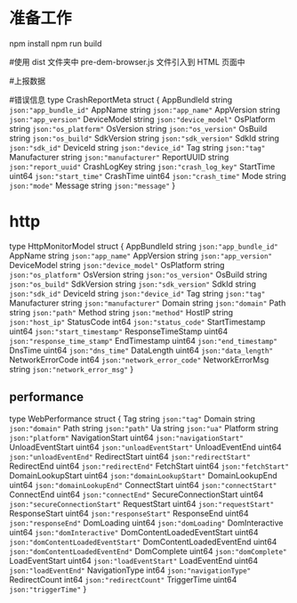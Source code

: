 # 准备工作
npm install 
npm run build

#使用
dist 文件夹中 pre-dem-browser.js 文件引入到 HTML 页面中

<script src="pre-dem-browser.js" type="text/javascript"/>
<script>
        window.InitWebSdk({tag: ${Tag}, token: ${Token}});
</script>

#上报数据

#错误信息
type CrashReportMeta struct {
	AppBundleId  string `json:"app_bundle_id"`
	AppName      string `json:"app_name"`
	AppVersion   string `json:"app_version"`
	DeviceModel  string `json:"device_model"`
	OsPlatform   string `json:"os_platform"`
	OsVersion    string `json:"os_version"`
	OsBuild      string `json:"os_build"`
	SdkVersion   string `json:"sdk_version"`
	SdkId        string `json:"sdk_id"`
	DeviceId     string `json:"device_id"`
	Tag          string `json:"tag"`
	Manufacturer string `json:"manufacturer"`
	ReportUUID   string `json:"report_uuid"`
	CrashLogKey  string `json:"crash_log_key"`
	StartTime    uint64 `json:"start_time"`
	CrashTime    uint64 `json:"crash_time"`
	Mode         string `json:"mode"`
	Message      string `json:"message"`
}

# http
type HttpMonitorModel struct {
	AppBundleId       string `json:"app_bundle_id"`
	AppName           string `json:"app_name"`
	AppVersion        string `json:"app_version"`
	DeviceModel       string `json:"device_model"`
	OsPlatform        string `json:"os_platform"`
	OsVersion         string `json:"os_version"`
	OsBuild           string `json:"os_build"`
	SdkVersion        string `json:"sdk_version"`
	SdkId             string `json:"sdk_id"`
	DeviceId          string `json:"device_id"`
	Tag               string `json:"tag"`
	Manufacturer      string `json:"manufacturer"`
	Domain            string `json:"domain"`
	Path              string `json:"path"`
	Method            string `json:"method"`
	HostIP            string `json:"host_ip"`
	StatusCode        int64  `json:"status_code"`
	StartTimestamp    uint64 `json:"start_timestamp"`
	ResponseTimeStamp uint64 `json:"response_time_stamp"`
	EndTimestamp      uint64 `json:"end_timestamp"`
	DnsTime           uint64 `json:"dns_time"`
	DataLength        uint64 `json:"data_length"`
	NetworkErrorCode  int64  `json:"network_error_code"`
	NetworkErrorMsg   string `json:"network_error_msg"`
}

## performance

type WebPerformance struct {
	Tag                        string `json:"tag"`
	Domain                     string `json:"domain"`
	Path                       string `json:"path"`
	Ua                         string `json:"ua"`
	Platform                   string `json:"platform"`
	NavigationStart            uint64 `json:"navigationStart"`
	UnloadEventStart           uint64 `json:"unloadEventStart"`
	UnloadEventEnd             uint64 `json:"unloadEventEnd"`
	RedirectStart              uint64 `json:"redirectStart"`
	RedirectEnd                uint64 `json:"redirectEnd"`
	FetchStart                 uint64 `json:"fetchStart"`
	DomainLookupStart          uint64 `json:"domainLookupStart"`
	DomainLookupEnd            uint64 `json:"domainLookupEnd"`
	ConnectStart               uint64 `json:"connectStart"`
	ConnectEnd                 uint64 `json:"connectEnd"`
	SecureConnectionStart      uint64 `json:"secureConnectionStart"`
	RequestStart               uint64 `json:"requestStart"`
	ResponseStart              uint64 `json:"responseStart"`
	ResponseEnd                uint64 `json:"responseEnd"`
	DomLoading                 uint64 `json:"domLoading"`
	DomInteractive             uint64 `json:"domInteractive"`
	DomContentLoadedEventStart uint64 `json:"domContentLoadedEventStart"`
	DomContentLoadedEventEnd   uint64 `json:"domContentLoadedEventEnd"`
	DomComplete                uint64 `json:"domComplete"`
	LoadEventStart             uint64 `json:"loadEventStart"`
	LoadEventEnd               uint64 `json:"loadEventEnd"`
	NavigationType             int64  `json:"navigationType"`
	RedirectCount              int64  `json:"redirectCount"`
	TriggerTime                uint64 `json:"triggerTime"`
}
